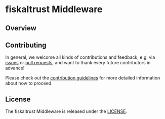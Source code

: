 # fiskaltrust Middleware

## Overview

## Contributing

In general, we welcome all kinds of contributions and feedback, e.g. via [issues](./issues) or [pull requests](./pulls), and want to thank every future contributors in advance!

Please check out the [contribution guidelines](./CONTRIBUTING.md) for more detailed information about how to proceed.

## License

The fiskaltrust Middleware is released under the [LICENSE](./LICENSE).